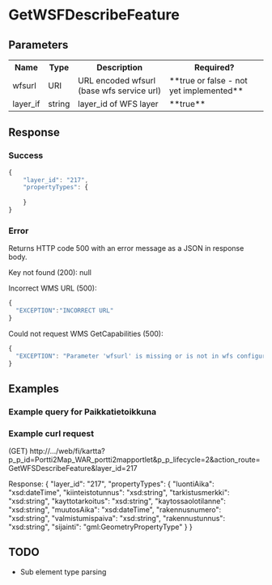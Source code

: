 # GetWSFDescribeFeature


## Parameters
<table>
  <tr>
    <th>Name</th>
    <th>Type</th>
    <th>Description</th>
    <th>Required?</th>
  </tr>
  <tr>
    <td>wfsurl</td>
    <td>URI</td>
    <td>URL encoded wfsurl (base wfs service url)</td>
    <td>**true or false - not yet implemented**</td>
  </tr>
  <tr>
    <td>layer_if</td>
    <td>string</td>
    <td>layer_id of WFS layer</td>
    <td>**true**</td>
  </tr>
</table>

## Response

### Success
```javascript
{
    "layer_id": "217",
    "propertyTypes": {
        
    }
}
```

### Error
Returns HTTP code 500 with an error message as a JSON in response body.

Key not found (200): null

Incorrect WMS URL (500):
```javascript
{
  "EXCEPTION":"INCORRECT URL"
}
```

Could not request WMS GetCapabilities (500):
```javascript
{
  "EXCEPTION": "Parameter 'wfsurl' is missing or is not in wfs configuration "
}
```

## Examples

### Example query for Paikkatietoikkuna 


### Example curl request

(GET) 
http://.../web/fi/kartta?p_p_id=Portti2Map_WAR_portti2mapportlet&p_p_lifecycle=2&action_route=GetWFSDescribeFeature&layer_id=217

Response:
{
    "layer_id": "217",
    "propertyTypes": {
        "luontiAika": "xsd:dateTime",
        "kiinteistotunnus": "xsd:string",
        "tarkistusmerkki": "xsd:string",
        "kayttotarkoitus": "xsd:string",
        "kaytossaolotilanne": "xsd:string",
        "muutosAika": "xsd:dateTime",
        "rakennusnumero": "xsd:string",
        "valmistumispaiva": "xsd:string",
        "rakennustunnus": "xsd:string",
        "sijainti": "gml:GeometryPropertyType"
    }
}

## TODO
* Sub element type parsing

